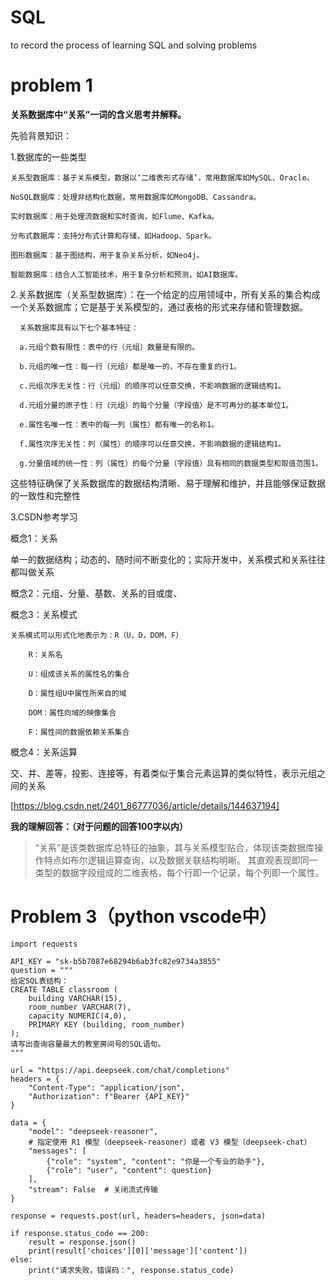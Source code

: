 # SQL
to record the process of learning SQL and solving problems

# problem 1
**关系数据库中“关系”一词的含义思考并解释。**

先验背景知识：

1.数据库的一些类型

    关系型数据库：基于关系模型，数据以‘二维表形式存储’，常用数据库如MySQL、Oracle。
  
    NoSQL数据库：处理非结构化数据，常用数据库如MongoDB、Cassandra。
  
    实时数据库：用于处理流数据和实时查询，如Flume、Kafka。
  
    分布式数据库：支持分布式计算和存储，如Hadoop、Spark。
  
    图形数据库：基于图结构，用于复杂关系分析，如Neo4j。
  
    智能数据库：结合人工智能技术，用于复杂分析和预测，如AI数据库。

2.关系数据库（关系型数据库）：在一个给定的应用领域中，所有关系的集合构成一个关系数据库；它是基于关系模型的，通过表格的形式来存储和管理数据。
     
      关系数据库具有以下七个基本特征：
      
      a.元组个数有限性：表中的行（元组）数量是有限的。
      
      b.元组的唯一性：每一行（元组）都是唯一的，不存在重复的行1。
      
      c.元组次序无关性：行（元组）的顺序可以任意交换，不影响数据的逻辑结构1。
      
      d.元组分量的原子性：行（元组）的每个分量（字段值）是不可再分的基本单位1。
      
      e.属性名唯一性：表中的每一列（属性）都有唯一的名称1。
      
      f.属性次序无关性：列（属性）的顺序可以任意交换，不影响数据的逻辑结构1。
      
      g.分量值域的统一性：列（属性）的每个分量（字段值）具有相同的数据类型和取值范围1。
      
  这些特征确保了关系数据库的数据结构清晰、易于理解和维护，并且能够保证数据的一致性和完整性


3.CSDN参考学习

概念1：关系

单一的数据结构；动态的、随时间不断变化的；实际开发中，关系模式和关系往往都叫做关系

概念2：元组、分量、基数、关系的目或度、



概念3：关系模式

    关系模式可以形式化地表示为：R（U，D，DOM，F）

        R：关系名

        U：组成该关系的属性名的集合

        D：属性组U中属性所来自的域

        DOM：属性向域的映像集合

        F：属性间的数据依赖关系集合

概念4：关系运算

交、并、差等，投影、连接等，有着类似于集合元素运算的类似特性，表示元组之间的关系

[https://blog.csdn.net/2401_86777036/article/details/144637194]

**我的理解回答：（对于问题的回答100字以内）**


>“关系”是该类数据库总特征的抽象，其与关系模型贴合，体现该类数据库操作特点如布尔逻辑运算查询，以及数据关联结构明晰。
>其直观表现即同一类型的数据字段组成的二维表格，每个行即一个记录，每个列即一个属性。


# Problem 3（python vscode中）
```
import requests

API_KEY = "sk-b5b7087e68294b6ab3fc82e9734a3855"  
question = """
给定SQL表结构：
CREATE TABLE classroom (
    building VARCHAR(15),
    room_number VARCHAR(7),
    capacity NUMERIC(4,0),
    PRIMARY KEY (building, room_number)
);
请写出查询容量最大的教室房间号的SQL语句。
"""

url = "https://api.deepseek.com/chat/completions"
headers = {
    "Content-Type": "application/json",
    "Authorization": f"Bearer {API_KEY}"
}

data = {
    "model": "deepseek-reasoner", 
    # 指定使用 R1 模型（deepseek-reasoner）或者 V3 模型（deepseek-chat）
    "messages": [
        {"role": "system", "content": "你是一个专业的助手"},
        {"role": "user", "content": question}
    ],
    "stream": False  # 关闭流式传输
}

response = requests.post(url, headers=headers, json=data)

if response.status_code == 200:
    result = response.json()
    print(result['choices'][0]['message']['content'])
else:
    print("请求失败，错误码：", response.status_code)
```

